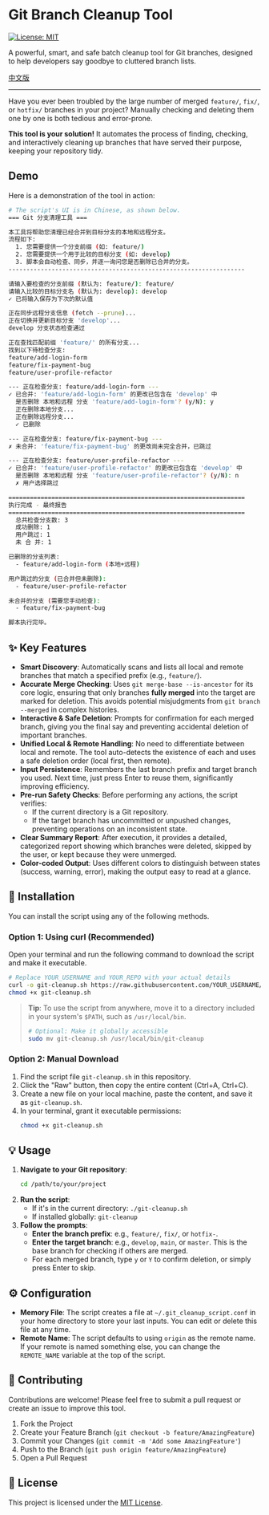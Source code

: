 # Git Branch Cleanup Tool

[![License: MIT](https://img.shields.io/badge/License-MIT-yellow.svg)](https://opensource.org/licenses/MIT)

A powerful, smart, and safe batch cleanup tool for Git branches, designed to help developers say goodbye to cluttered branch lists.

[中文版](./README_cn.md)

---

Have you ever been troubled by the large number of merged `feature/`, `fix/`, or `hotfix/` branches in your project? Manually checking and deleting them one by one is both tedious and error-prone.

**This tool is your solution!** It automates the process of finding, checking, and interactively cleaning up branches that have served their purpose, keeping your repository tidy.

## Demo

Here is a demonstration of the tool in action:

```bash
# The script's UI is in Chinese, as shown below.
=== Git 分支清理工具 ===

本工具将帮助您清理已经合并到目标分支的本地和远程分支。
流程如下:
  1. 您需要提供一个分支前缀 (如: feature/)
  2. 您需要提供一个用于比较的目标分支 (如: develop)
  3. 脚本会自动检查、同步，并逐一询问您是否删除已合并的分支。
------------------------------------------------------------------

请输入要检查的分支前缀 (默认为: feature/): feature/
请输入比较的目标分支名 (默认为: develop): develop
✓ 已将输入保存为下次的默认值

正在同步远程分支信息 (fetch --prune)...
正在切换并更新目标分支 'develop'...
develop 分支状态检查通过

正在查找匹配前缀 'feature/' 的所有分支...
找到以下待检查分支:
feature/add-login-form
feature/fix-payment-bug
feature/user-profile-refactor

--- 正在检查分支: feature/add-login-form ---
✓ 已合并: 'feature/add-login-form' 的更改已包含在 'develop' 中
  是否删除 本地和远程 分支 'feature/add-login-form'? (y/N): y
  正在删除本地分支...
  正在删除远程分支...
  ✓ 已删除

--- 正在检查分支: feature/fix-payment-bug ---
✗ 未合并: 'feature/fix-payment-bug' 的更改尚未完全合并，已跳过

--- 正在检查分支: feature/user-profile-refactor ---
✓ 已合并: 'feature/user-profile-refactor' 的更改已包含在 'develop' 中
  是否删除 本地和远程 分支 'feature/user-profile-refactor'? (y/N): n
  ✗ 用户选择跳过

==================================================================
执行完成 - 最终报告
==================================================================
  总共检查分支数: 3
  成功删除: 1
  用户跳过: 1
  未 合 并: 1

已删除的分支列表:
  - feature/add-login-form (本地+远程)

用户跳过的分支 (已合并但未删除):
  - feature/user-profile-refactor

未合并的分支 (需要您手动检查):
  - feature/fix-payment-bug

脚本执行完毕。
```

## ✨ Key Features

*   **Smart Discovery**: Automatically scans and lists all local and remote branches that match a specified prefix (e.g., `feature/`).
*   **Accurate Merge Checking**: Uses `git merge-base --is-ancestor` for its core logic, ensuring that only branches **fully merged** into the target are marked for deletion. This avoids potential misjudgments from `git branch --merged` in complex histories.
*   **Interactive & Safe Deletion**: Prompts for confirmation for each merged branch, giving you the final say and preventing accidental deletion of important branches.
*   **Unified Local & Remote Handling**: No need to differentiate between local and remote. The tool auto-detects the existence of each and uses a safe deletion order (local first, then remote).
*   **Input Persistence**: Remembers the last branch prefix and target branch you used. Next time, just press Enter to reuse them, significantly improving efficiency.
*   **Pre-run Safety Checks**: Before performing any actions, the script verifies:
    *   If the current directory is a Git repository.
    *   If the target branch has uncommitted or unpushed changes, preventing operations on an inconsistent state.
*   **Clear Summary Report**: After execution, it provides a detailed, categorized report showing which branches were deleted, skipped by the user, or kept because they were unmerged.
*   **Color-coded Output**: Uses different colors to distinguish between states (success, warning, error), making the output easy to read at a glance.

## 🚀 Installation

You can install the script using any of the following methods.

### Option 1: Using curl (Recommended)

Open your terminal and run the following command to download the script and make it executable.

```bash
# Replace YOUR_USERNAME and YOUR_REPO with your actual details
curl -o git-cleanup.sh https://raw.githubusercontent.com/YOUR_USERNAME/YOUR_REPO/main/git-cleanup.sh
chmod +x git-cleanup.sh
```
> **Tip**: To use the script from anywhere, move it to a directory included in your system's `$PATH`, such as `/usr/local/bin`.
> ```bash
> # Optional: Make it globally accessible
> sudo mv git-cleanup.sh /usr/local/bin/git-cleanup
> ```

### Option 2: Manual Download

1.  Find the script file `git-cleanup.sh` in this repository.
2.  Click the "Raw" button, then copy the entire content (Ctrl+A, Ctrl+C).
3.  Create a new file on your local machine, paste the content, and save it as `git-cleanup.sh`.
4.  In your terminal, grant it executable permissions:
    ```bash
    chmod +x git-cleanup.sh
    ```

## 💡 Usage

1.  **Navigate to your Git repository**:
    ```bash
    cd /path/to/your/project
    ```
2.  **Run the script**:
    *   If it's in the current directory: `./git-cleanup.sh`
    *   If installed globally: `git-cleanup`
3.  **Follow the prompts**:
    *   **Enter the branch prefix**: e.g., `feature/`, `fix/`, or `hotfix-`.
    *   **Enter the target branch**: e.g., `develop`, `main`, or `master`. This is the base branch for checking if others are merged.
    *   For each merged branch, type `y` or `Y` to confirm deletion, or simply press Enter to skip.

## ⚙️ Configuration

*   **Memory File**: The script creates a file at `~/.git_cleanup_script.conf` in your home directory to store your last inputs. You can edit or delete this file at any time.
*   **Remote Name**: The script defaults to using `origin` as the remote name. If your remote is named something else, you can change the `REMOTE_NAME` variable at the top of the script.

## 🤝 Contributing

Contributions are welcome! Please feel free to submit a pull request or create an issue to improve this tool.

1.  Fork the Project
2.  Create your Feature Branch (`git checkout -b feature/AmazingFeature`)
3.  Commit your Changes (`git commit -m 'Add some AmazingFeature'`)
4.  Push to the Branch (`git push origin feature/AmazingFeature`)
5.  Open a Pull Request

## 📄 License

This project is licensed under the [MIT License](LICENSE).
